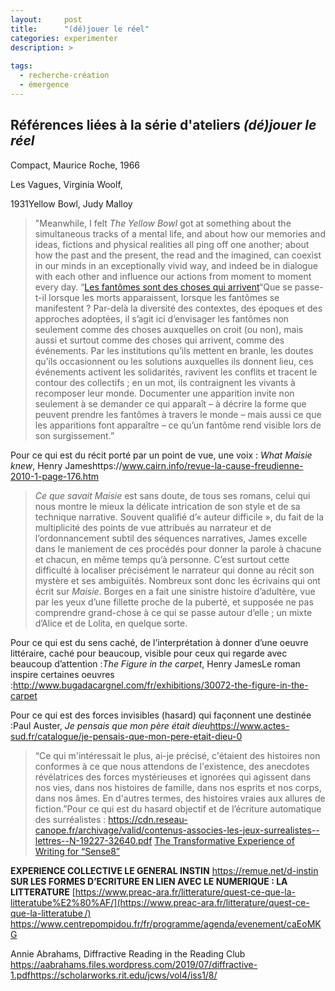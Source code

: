 ```yaml
---
layout:     post
title:      "(dé)jouer le réel"
categories: experimenter
description: >
  
tags:
  - recherche-création
  - émergence
---
```


## Références liées à la série d'ateliers *(dé)jouer le réel*

Compact, Maurice Roche, 1966

Les Vagues, Virginia Woolf, 

1931Yellow Bowl, Judy Malloy  

> "Meanwhile, I felt *The Yellow Bowl* got at something about the simultaneous tracks of a mental life, and about how our memories and ideas, fictions and physical realities all ping off one another; about how the past and the present, the read and the imagined, can coexist in our minds in an exceptionally vivid way, and indeed be in dialogue with each other and influence our actions from moment to moment every day. “[Les fantômes sont des choses qui arrivent](https://journals.openedition.org/terrain/16608)“Que se passe-t-il lorsque les morts apparaissent, lorsque les fantômes se manifestent ? Par-delà la diversité des contextes, des époques et des approches adoptées, il s’agit ici d’envisager les fantômes non seulement comme des choses auxquelles on croit (ou non), mais aussi et surtout comme des choses qui arrivent, comme des événements. Par les institutions qu’ils mettent en branle, les doutes qu’ils occasionnent ou les solutions auxquelles ils donnent lieu, ces événements activent les solidarités, ravivent les conflits et tracent le contour des collectifs ; en un mot, ils contraignent les vivants à recomposer leur monde. Documenter une apparition invite non seulement à se demander ce qui apparaît – à décrire la forme que peuvent prendre les fantômes à travers le monde – mais aussi ce que les apparitions font apparaître – ce qu’un fantôme rend visible lors de son surgissement.”



Pour ce qui est du récit porté par un point de vue, une voix : *What Maisie knew*, Henry Jameshttps://www.cairn.info/revue-la-cause-freudienne-2010-1-page-176.htm

> *Ce que savait Maisie* est sans doute, de tous ses romans, celui qui nous montre le mieux la délicate intrication de son style et de sa technique narrative. Souvent qualifié d’« auteur difficile », du fait de la multiplicité des points de vue attribués au narrateur et de l’ordonnancement subtil des séquences narratives, James excelle dans le maniement de ces procédés pour donner la parole à chacune et chacun, en même temps qu’à personne. C’est surtout cette difficulté à localiser précisément le narrateur qui donne au récit son mystère et ses ambiguïtés. Nombreux sont donc les écrivains qui ont écrit sur *Maisie*. Borges en a fait une sinistre histoire d’adultère, vue par les yeux d’une fillette proche de la puberté, et supposée ne pas comprendre grand-chose à ce qui se passe autour d’elle ; un mixte d’Alice et de Lolita, en quelque sorte.

Pour ce qui est du sens caché, de l’interprétation à donner d’une oeuvre littéraire, caché pour beaucoup, visible pour ceux qui regarde avec beaucoup d’attention :*The Figure in the carpet*, Henry JamesLe roman inspire certaines oeuvres :http://www.bugadacargnel.com/fr/exhibitions/30072-the-figure-in-the-carpet

Pour ce qui est des forces invisibles (hasard) qui façonnent une destinée :Paul Auster, *Je pensais que mon père était dieu*https://www.actes-sud.fr/catalogue/je-pensais-que-mon-pere-etait-dieu-0

> “Ce qui m'intéressait le plus, ai-je précisé, c'étaient des histoires non conformes à ce que nous attendons de l'existence, des anecdotes révélatrices des forces mystérieuses et ignorées qui agissent dans nos vies, dans nos histoires de famille, dans nos esprits et nos corps, dans nos âmes. En d'autres termes, des histoires vraies aux allures de fiction.”Pour ce qui est du hasard objectif et de l’écriture automatique des surréalistes : https://cdn.reseau-canope.fr/archivage/valid/contenus-associes-les-jeux-surrealistes--lettres--N-19227-32640.pdf
> [The Transformative Experience of Writing for “Sense8”](https://www.newyorker.com/culture/personal-history/the-transformative-experience-of-writing-for-sense8)

**EXPERIENCE COLLECTIVE LE GENERAL INSTIN** https://remue.net/d-instin
**SUR LES FORMES D’ECRITURE EN LIEN AVEC LE NUMERIQUE : LA LITTERATURE** [https://www.preac-ara.fr/litterature/quest-ce-que-la-litteratube%E2%80%AF/](https://www.preac-ara.fr/litterature/quest-ce-que-la-litteratube /)
https://www.centrepompidou.fr/fr/programme/agenda/evenement/caEoMKG

Annie Abrahams, Diffractive Reading in the Reading Club https://aabrahams.files.wordpress.com/2019/07/diffractive-1.pdfhttps://scholarworks.rit.edu/jcws/vol4/iss1/8/